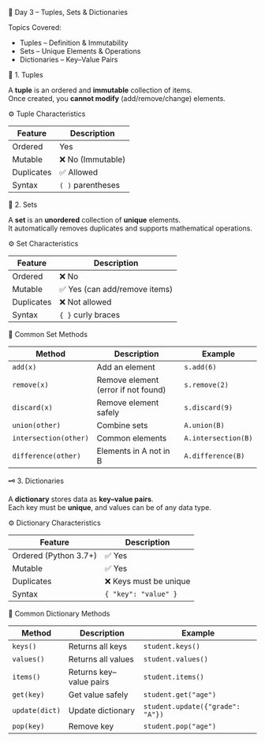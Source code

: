 🐍 Day 3 – Tuples, Sets & Dictionaries

Topics Covered:
- Tuples – Definition & Immutability  
- Sets – Unique Elements & Operations  
- Dictionaries – Key–Value Pairs  

🎯 1. Tuples

A **tuple** is an ordered and **immutable** collection of items.  
Once created, you **cannot modify** (add/remove/change) elements.

⚙️ Tuple Characteristics

| Feature | Description |
|----------|-------------|
| Ordered | Yes |
| Mutable | ❌ No (Immutable) |
| Duplicates | ✅ Allowed |
| Syntax | `( )` parentheses |

 🧩 2. Sets

A **set** is an **unordered** collection of **unique** elements.  
It automatically removes duplicates and supports mathematical operations.

⚙️ Set Characteristics

| Feature | Description |
|----------|-------------|
| Ordered | ❌ No |
| Mutable | ✅ Yes (can add/remove items) |
| Duplicates | ❌ Not allowed |
| Syntax | `{ }` curly braces |

 🧮 Common Set Methods

| Method | Description | Example |
|--------|--------------|----------|
| `add(x)` | Add an element | `s.add(6)` |
| `remove(x)` | Remove element (error if not found) | `s.remove(2)` |
| `discard(x)` | Remove element safely | `s.discard(9)` |
| `union(other)` | Combine sets | `A.union(B)` |
| `intersection(other)` | Common elements | `A.intersection(B)` |
| `difference(other)` | Elements in A not in B | `A.difference(B)` |



🗝️ 3. Dictionaries

A **dictionary** stores data as **key–value pairs**.  
Each key must be **unique**, and values can be of any data type.

 ⚙️ Dictionary Characteristics

| Feature | Description |
|----------|-------------|
| Ordered (Python 3.7+) | ✅ Yes |
| Mutable | ✅ Yes |
| Duplicates | ❌ Keys must be unique |
| Syntax | `{ "key": "value" }` |

 🧰 Common Dictionary Methods

| Method | Description | Example |
|--------|--------------|----------|
| `keys()` | Returns all keys | `student.keys()` |
| `values()` | Returns all values | `student.values()` |
| `items()` | Returns key–value pairs | `student.items()` |
| `get(key)` | Get value safely | `student.get("age")` |
| `update(dict)` | Update dictionary | `student.update({"grade": "A"})` |
| `pop(key)` | Remove key | `student.pop("age")` |

